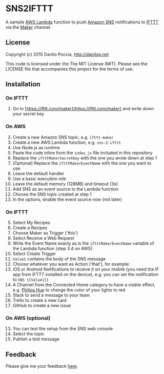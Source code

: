 # SNS2IFTTT

A sample [AWS Lambda](https://aws.amazon.com/lambda/) function to push [Amazon SNS](https://aws.amazon.com/sns/) notifications to [IFTTT](https://ifttt.com) via the [Maker](https://ifttt.com/maker) channel.

## License

Copyright (c) 2015 Danilo Poccia, http://danilop.net

This code is licensed under the The MIT License (MIT). Please see the LICENSE file that accompanies this project for the terms of use.

## Installation

### On IFTTT

1. Go to [https://ifttt.com/maker](https://ifttt.com/maker) and write down your secret key

### On AWS

2. Create a new Amazon SNS topic, e.g. `ifttt-maker`
3. Create a new AWS Lambda function, e.g. `sns-2-ifttt`
  1. Use Node.js as runtime
  2. Paste the code inline from the `index.js` file included in this repository
  3. Replace the `iftttMakerSecretKey` with the one you wrote down at step 1
  4. (Optional) Replace the `iftttMakerEventName` with the one you want to use
  5. Leave the default handler
  6. Use a basic execution role
  7. Leave the default memory (128MB) and timeout (3s)
4. Add SNS as an event source to the Lambda function
  1. Choose the SNS topic created at step 1
  2. In the options, enable the event source now (not later)

### On IFTTT

5. Select My Recipes
6. Create a Recipes
7. Choose Maker as Trigger ('this')
8. Select Receive a Web Request
9. Write the Event Name exacly as is the `iftttMakerEventName` variable of the Lambda function (step 3.4 on AWS)
10. Select Create Trigger
11. `Value1` contains the body of the SNS message
12. Choose whatever you want as Action ('that'), for example:
  1. iOS or Android Notifications to receive it on your mobile (you need the IF app from IFTTT installed on the device), e.g. you can set the notification to `SNS {{Value1}}`
  2. A Channel from the Connected Home category to have a *visible* effect, e.g. [Philips Hue](https://ifttt.com/hue) to change the color of your lights to red
  3. Slack to send a message to your team
  4. Trello to create a new card
  5. GitHub to create a new issue

### On AWS (optional)

13. You can test the setup from the SNS web console
  1. Select the topic
  2. Publish a test message

## Feedback

Please give me your feedback [here](https://twitter.com/danilop).
